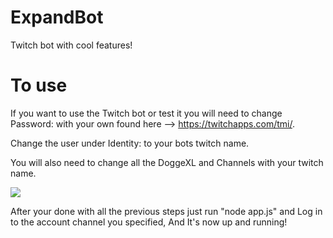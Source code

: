 # ExpandBot
 Twitch bot with cool features!
 
# To use
 If you want to use the Twitch bot or test it you will need to change Password: with your own found here --> https://twitchapps.com/tmi/. 
 
 Change the user under Identity: to your bots twitch name. 
 
 You will also need to change all the DoggeXL and Channels with your twitch name. 
 
<a href="https://giphy.com/gifs/xkPyxIStnZsmflqpoM/html5"><img src="https://giphy.com/gifs/xkPyxIStnZsmflqpoM/html5"/></a>
 
 
 
 After your done with all the previous steps just run "node app.js" and Log in to the account channel you specified, And It's now up and running!
